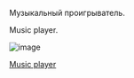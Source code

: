 Музыкальный проигрыватель.

Music player.

![image](https://github.com/user-attachments/assets/df42eb79-9bdf-44ab-94b9-e62be6c020bb)

[Music player](https://matveyzz.github.io/MusicPlayer/)

